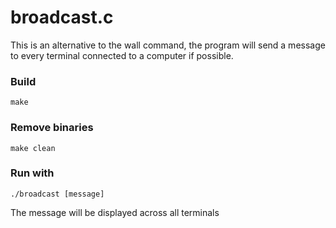 # broadcast.c

This is an alternative to the wall command, the program will send a message to every terminal connected to a computer if possible.

### Build

    make

### Remove binaries

    make clean

### Run with 

    ./broadcast [message]

The message will be displayed across all terminals



